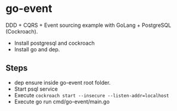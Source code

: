 # go-event
DDD + CQRS + Event sourcing example with GoLang + PostgreSQL (Cockroach).

* Install postgresql and cockroach
* Install go and dep.

## Steps
* dep ensure inside go-event root folder.
* Start psql service
* Execute `cockroach start --insecure --listen-addr=localhost`
* Execute go run cmd/go-event/main.go
